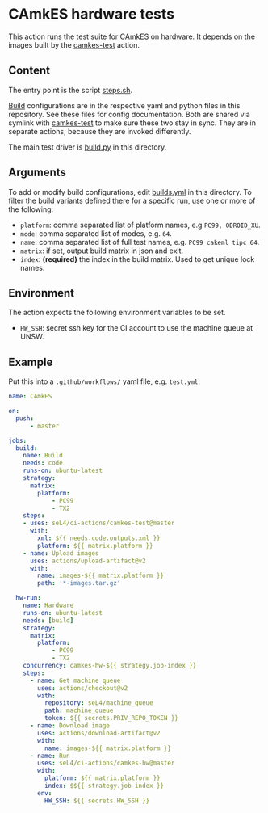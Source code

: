 <!--
     Copyright 2021, Proofcraft Pty Ltd

     SPDX-License-Identifier: CC-BY-SA-4.0
-->

# CAmkES hardware tests

This action runs the test suite for [CAmkES] on hardware. It depends on
the images built by the [camkes-test] action.

[CAmkES]: https://github.com/seL4/camkes-tool
[camkes-test]: ../camkes-test/

## Content

The entry point is the script [steps.sh].

[Build] configurations are in the respective yaml and python files in this
repository. See these files for config documentation. Both are shared via
symlink with [camkes-test] to make sure these two stay in sync. They are in
separate actions, because they are invoked differently.

The main test driver is [build.py] in this directory.

[steps.sh]: ./steps.sh
[build.py]: ./build.py
[Build]: builds.yml

## Arguments

To add or modify build configurations, edit [builds.yml][Build] in this
directory. To filter the build variants defined there for a specific run,
use one or more of the following:

- `platform`: comma separated list of platform names, e.g `PC99, ODROID_XU`.
- `mode`: comma separated list of modes, e.g. `64`.
- `name`: comma separated list of full test names, e.g. `PC99_cakeml_tipc_64`.
- `matrix`: if set, output build matrix in json and exit.
- `index`:  **(required)** the index in the build matrix. Used to get unique lock names.

## Environment

The action expects the following environment variables to be set.

- `HW_SSH`: secret ssh key for the CI account to use the machine queue at UNSW.


## Example

Put this into a `.github/workflows/` yaml file, e.g. `test.yml`:

```yaml
name: CAmkES

on:
  push:
      - master

jobs:
  build:
    name: Build
    needs: code
    runs-on: ubuntu-latest
    strategy:
      matrix:
        platform:
            - PC99
            - TX2
    steps:
    - uses: seL4/ci-actions/camkes-test@master
      with:
        xml: ${{ needs.code.outputs.xml }}
        platform: ${{ matrix.platform }}
    - name: Upload images
      uses: actions/upload-artifact@v2
      with:
        name: images-${{ matrix.platform }}
        path: '*-images.tar.gz'

  hw-run:
    name: Hardware
    runs-on: ubuntu-latest
    needs: [build]
    strategy:
      matrix:
        platform:
            - PC99
            - TX2
    concurrency: camkes-hw-${{ strategy.job-index }}
    steps:
      - name: Get machine queue
        uses: actions/checkout@v2
        with:
          repository: seL4/machine_queue
          path: machine_queue
          token: ${{ secrets.PRIV_REPO_TOKEN }}
      - name: Download image
        uses: actions/download-artifact@v2
        with:
          name: images-${{ matrix.platform }}
      - name: Run
        uses: seL4/ci-actions/camkes-hw@master
        with:
          platform: ${{ matrix.platform }}
          index: $${{ strategy.job-index }}
        env:
          HW_SSH: ${{ secrets.HW_SSH }}
```
